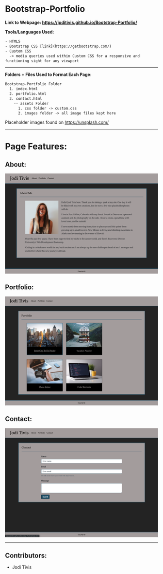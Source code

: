 # Bootstrap-Portfolio

 __Link to Webpage: https://joditivis.github.io/Bootstrap-Portfolio/__

__Tools/Languages Used:__
```
- HTML5
- Bootstrap CSS [link](https://getbootstrap.com/)
- Custom CSS
  -> media queries used within Custom CSS for a responsive and functioning sight for any viewport 
```

---
__Folders + Files Used to Format Each Page:__
```
Bootstrap-Portfolio Folder
  1. index.html
  2. portfolio.html
  3. contact.html
    -- assets Folder
      1. css folder -> custom.css
      2. images folder -> all image files kept here
```
Placeholder images found on https://unsplash.com/

---
# Page Features:
## About:
![Image](pagescreenshots/about.png)

## Portfolio:
![Image](pagescreenshots/portfolio.png)

## Contact:
![Image](pagescreenshots/contact.png)

---

## Contributors:

- Jodi Tivis

